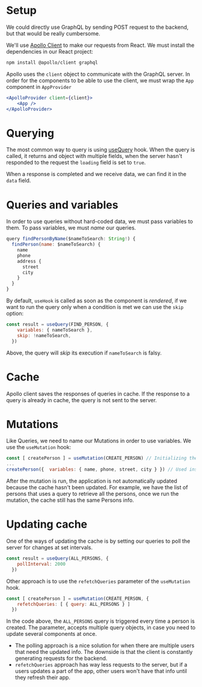 # Setup
We could directly use GraphQL by sending POST request to the backend, but that would be really cumbersome.

We'll use [Apollo Client](https://www.apollographql.com/docs/react/) to make our requests from React.
We must install the dependencies in our React project:

```bash
npm install @apollo/client graphql
```

Apollo uses the `client` object to communicate with the GraphQL server. In order for the components to be able to use the client, we must wrap the `App` component in `AppProvider`

```jsx
<ApolloProvider client={client}>
	<App />
</ApolloProvider>
```

# Querying
The most common way to query is using [useQuery](https://www.apollographql.com/docs/react/api/react/hooks/#usequery) hook. When the query is called, it returns and object with multiple fields, when the server hasn't responded to the request the `loading` field is set to `true`. 

When a response is completed and we receive data, we can find it in the `data` field.

# Queries and variables
In order to use queries without hard-coded data, we must pass variables to them. To pass variables, we must *name* our queries.

```js
query findPersonByName($nameToSearch: String!) {
  findPerson(name: $nameToSearch) {
    name
    phone 
    address {
      street
      city
    }
  }
}

```

By default, `useHook` is called as soon as the component is *rendered*, if we want to run the query only when a condition is met we can use the `skip` option:

```js
const result = useQuery(FIND_PERSON, {
    variables: { nameToSearch },
    skip: !nameToSearch,
  })
```
 Above, the query will *skip* its execution if `nameToSearch` is falsy.

# Cache

Apollo client saves the responses of queries in cache. If the response to a query is already in cache, the query is not sent to the server.

# Mutations

Like Queries, we need to name our Mutations in order to use variables. We use the `useMutation` hook:

```js
const [ createPerson ] = useMutation(CREATE_PERSON) // Initializing the component
...
createPerson({  variables: { name, phone, street, city } }) // Used inside Submit handler for example
```

After the mutation is run, the application is not automatically updated because the cache hasn't been updated. For example, we have the list of persons that uses a query to retrieve all the persons, once we run the mutation, the cache still has the same Persons info.

# Updating cache
One of the ways of updating the cache is by setting our queries to poll the server for changes at set intervals.

```js
const result = useQuery(ALL_PERSONS, {
    pollInterval: 2000
  })
```
Other approach is to use the `refetchQueries` parameter of the `useMutation` hook.

```js
const [ createPerson ] = useMutation(CREATE_PERSON, {
    refetchQueries: [ { query: ALL_PERSONS } ]
  })
```
In the code above, the `ALL_PERSONS` query is triggered every time a person is created. The parameter, accepts multiple query objects, in case you need to update several components at once.

- The polling approach is a nice solution for when there are multiple users that need the updated info. The downside is that the client is constantly generating requests for the backend.
- `refetchQueries` approach has way less requests to the server, but if a users updates a part of the app, other users won't have that info until they refresh their app.

